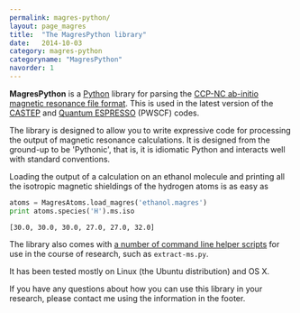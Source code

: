 ```yaml
---
permalink: magres-python/
layout: page_magres
title:  "The MagresPython library"
date:   2014-10-03
category: magres-python
categoryname: "MagresPython"
navorder: 1
---
```


**MagresPython** is a [Python](http://www.python.org/) library for parsing the [CCP-NC ab-initio magnetic resonance file format](http://www.ccpnc.ac.uk/pmwiki.php/CCPNC/Fileformat). This is used in the latest version of the [CASTEP](http://www.castep.org/) and [Quantum ESPRESSO](http://www.quantum-espresso.org/) (PWSCF) codes.

The library is designed to allow you to write expressive code for processing the output of magnetic resonance calculations. It is designed from the ground-up to be 'Pythonic', that is, it is idiomatic Python and interacts well with standard conventions.

Loading the output of a calculation on an ethanol molecule and printing all the isotropic magnetic shieldings of the hydrogen atoms is as easy as

```python
atoms = MagresAtoms.load_magres('ethanol.magres')
print atoms.species('H').ms.iso
```
```
[30.0, 30.0, 30.0, 27.0, 27.0, 32.0]
```

The library also comes with [a number of command line helper scripts](/magres-python/scripts) for use in the course of research, such as `extract-ms.py`.

It has been tested mostly on Linux (the Ubuntu distribution) and OS X.

If you have any questions about how you can use this library in your research, please contact me using the information in the footer.
